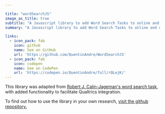 ```yaml
---

title: "wordSearchJS"
image_as_title: true
subtitle: "A Javascript library to add Word Search Tasks to online and offline experiments."
summary: "A Javascript library to add Word Search Tasks to online and offline experiments."

links:
  - icon_pack: fab
    icon: github
    name: See on GitHub
    url: 'https://github.com/QuentinAndre/WordSearchJS'
  - icon_pack: fab
    icon: codepen
    name: See on CodePen
    url: 'https://codepen.io/QuentinAndre/full/rQLejK/'
---
```


This library was adapted from [Robert J. Calin-Jageman's word search task](https://calin-jageman.net/lab/word_search/), 
with added functionality to facilitate Qualtrics integration.

To find out how to use the library in your own research, <a href="https://github.com/QuentinAndre/WordSearchJS" target="_blank">visit the github repository.</a>







